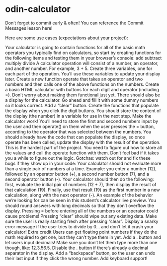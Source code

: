 # odin-calculator
Don’t forget to commit early & often! You can reference the Commit Messages lesson here!

Here are some use cases (expectations about your project):

Your calculator is going to contain functions for all of the basic math operators you typically find on calculators, so start by creating functions for the following items and testing them in your browser’s console:
add
subtract
multiply
divide
A calculator operation will consist of a number, an operator, and another number. For example, 3 + 5. Create three variables, one for each part of the operation. You’ll use these variables to update your display later.
Create a new function operate that takes an operator and two numbers and then calls one of the above functions on the numbers.
Create a basic HTML calculator with buttons for each digit and operator (including =).
Don’t worry about making them functional just yet.
There should also be a display for the calculator. Go ahead and fill it with some dummy numbers so it looks correct.
Add a “clear” button.
Create the functions that populate the display when you click the digit buttons. You should store the content of the display (the number) in a variable for use in the next step.
Make the calculator work! You’ll need to store the first and second numbers input by the user and then operate() on them when the user presses the = button, according to the operator that was selected between the numbers.
You should already have the code that can populate the display, so once operate has been called, update the display with the result of the operation.
This is the hardest part of the project. You need to figure out how to store all the values and call the operate function with them. Don’t feel bad if it takes you a while to figure out the logic.
Gotchas: watch out for and fix these bugs if they show up in your code:
Your calculator should not evaluate more than a single pair of numbers at a time. Example: you enter a number (12), followed by an operator button (+), a second number button (7), and a second operator button (-). Your calculator should then do the following: first, evaluate the initial pair of numbers (12 + 7), then display the result of that calculation (19). Finally, use that result (19) as the first number in a new calculation, along with the next operator (-). An example of the behavior we’re looking for can be seen in this student’s calculator live preview.
You should round answers with long decimals so that they don’t overflow the display.
Pressing = before entering all of the numbers or an operator could cause problems!
Pressing “clear” should wipe out any existing data. Make sure the user is really starting fresh after pressing “clear”.
Display a snarky error message if the user tries to divide by 0… and don’t let it crash your calculator!
Extra credit
Users can get floating point numbers if they do the math required to get one, but they can’t type them in yet. Add a . button and let users input decimals! Make sure you don’t let them type more than one though, like: 12.3.56.5. Disable the . button if there’s already a decimal separator in the display.
Add a “backspace” button, so the user can undo their last input if they click the wrong number.
Add keyboard support!
